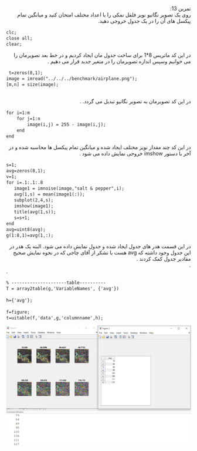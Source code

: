 
<div dir ="rtl">

تمرین 13:<br/>
    روی یک تصویر نگاتیو نویز فلفل نمکی را با اعداد مختلف امتحان کنید و میانگین تمام پیکسل های آن را در یک جدول خروجی دهید.   <br/>

</div>

```
clc;
close all;
clear;
``` 
<div dir ="rtl">
در این کد  ماتریس 8*1 برای ساخت جدول  مان ایجاد کردیم و   در خط بعد تصویرمان را می خوانیم  وسپس اندازه تصویرمان  را در متغیر جدید قرار می دهیم  .  <br/>
</div>

```
 t=zeros(8,1);
image = imread("../../../benchmark/airplane.png");
[m,n] = size(image);
 
```
<div dir ="rtl">
در این  کد تصویرمان به تصویر نگاتیو تبدیل می گردد.  . <br/>
</div>

```
for i=1:m
    for j=1:n
        image(i,j) = 255 - image(i,j);
    end
end

```

<div dir ="rtl">
   در این کد چند مقدار نویز مختلف ایجاد شده و میانگین  تمام پیکسل ها  محاسبه شده  و در آخر با دستور imshow خروجی نمایش داده می شود   .<br/>
</div>

```
s=1;
avg=zeros(8,1);
v=1;
for i=.1:.1:.8
   image1 = imnoise(image,"salt & pepper",i);
   avg(1,s) = mean(image1(:));
   subplot(2,4,s);
   imshow(image1);
   title(avg(1,s));
   s=s+1;
end
avg=uint8(avg);
g(1:8,1)=avg(1,:);
```
<div dir ="rtl">
   در این قسمت هدر های جدول ایجاد شده و جدول نمایش داده می شود. البته یک هدر در این جدول وجود داشته که avg هست با تشکر از آقای چاجی که در نحوه نمایش صحیح مقادیر جدول کمک کردند .<br/> .<br/>
</div>.

```
% ---------------------table----------
T = array2table(g,'VariableNames', {'avg'})

h={'avg'};

f=figure;
t=uitable(f,'data',g,'columnname',h);
```


![out](https://github.com/semnan-university-ai/image-processing-class/blob/main/excersiecs/FatemehSeyfi/13/q13png.png)

